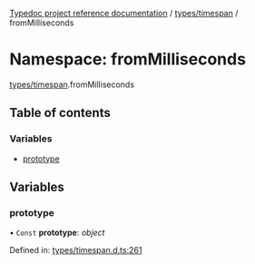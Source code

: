 [Typedoc project reference documentation](../README.md) / [types/timespan](types_timespan.md) / fromMilliseconds

# Namespace: fromMilliseconds

[types/timespan](types_timespan.md).fromMilliseconds

## Table of contents

### Variables

- [prototype](types_timespan.frommilliseconds.md#prototype)

## Variables

### prototype

• `Const` **prototype**: *object*

Defined in: [types/timespan.d.ts:261](https://github.com/DocuWare/REST-Sample-TS/blob/6171aa8/src/types/timespan.d.ts#L261)
